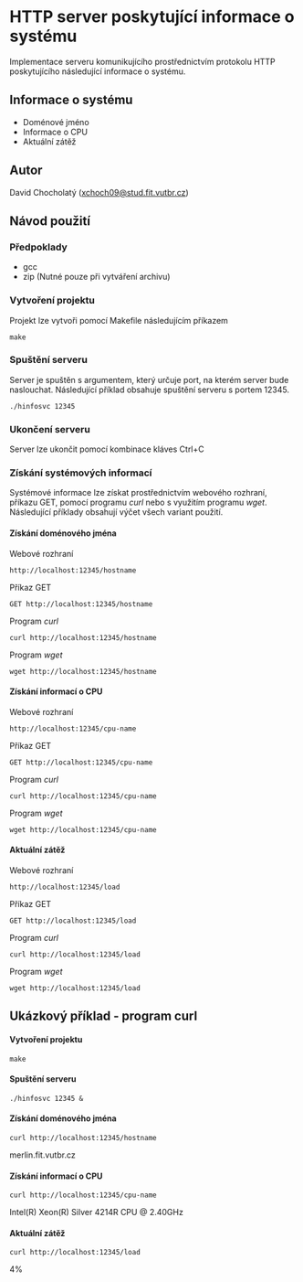 # HTTP server poskytující informace o systému
Implementace serveru komunikujícího prostřednictvím protokolu HTTP poskytujícího následující informace o systému.

## Informace o systému
- Doménové jméno
- Informace o CPU
- Aktuální zátěž

## Autor
David Chocholatý (xchoch09@stud.fit.vutbr.cz)

## Návod použití

### Předpoklady
* gcc
* zip (Nutné pouze při vytváření archivu)

### Vytvoření projektu
Projekt lze vytvoři pomocí Makefile následujícím příkazem
```console
make
```

### Spuštění serveru
Server je spuštěn s argumentem, který určuje port, na kterém server bude naslouchat. Následující příklad obsahuje spuštění serveru s portem 12345.
```console
./hinfosvc 12345
```

### Ukončení serveru
Server lze ukončit pomocí kombinace kláves Ctrl+C

### Získání systémových informací
Systémové informace lze získat prostřednictvím webového rozhraní, příkazu GET, pomocí programu *curl* nebo s využitím programu *wget*. Následující příklady obsahují výčet všech variant použití.
	
#### Získání doménového jména

Webové rozhraní
```console
http://localhost:12345/hostname
```
Příkaz GET
```console
GET http://localhost:12345/hostname
```
Program *curl*
```console
curl http://localhost:12345/hostname
```
Program *wget*
```console
wget http://localhost:12345/hostname
```
#### Získání informací o CPU
	
Webové rozhraní
```console
http://localhost:12345/cpu-name
```
Příkaz GET
```console
GET http://localhost:12345/cpu-name
```
Program *curl*
```console
curl http://localhost:12345/cpu-name
```
Program *wget*
```console
wget http://localhost:12345/cpu-name
```
	
#### Aktuální zátěž
	
Webové rozhraní
```console
http://localhost:12345/load
```
Příkaz GET
```console
GET http://localhost:12345/load
```
Program *curl*
```console
curl http://localhost:12345/load
```
Program *wget*
```console
wget http://localhost:12345/load
```
## Ukázkový příklad - program curl

#### Vytvoření projektu
```console
make
```

#### Spuštění serveru
```console
./hinfosvc 12345 &
```

#### Získání doménového jména
```console
curl http://localhost:12345/hostname
```

merlin.fit.vutbr.cz

#### Získání informací o CPU
```console
curl http://localhost:12345/cpu-name
```

Intel(R) Xeon(R) Silver 4214R CPU @ 2.40GHz

#### Aktuální zátěž
```console
curl http://localhost:12345/load
```
4%

